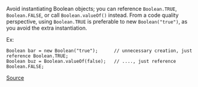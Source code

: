 Avoid instantiating Boolean objects; you can reference `Boolean.TRUE`, `Boolean.FALSE`, or call `Boolean.valueOf()` instead.
From a code quality perspective, using `Boolean.TRUE` is preferable to new `Boolean("true")`, as you avoid the extra instantiation.

Ex:
```
Boolean bar = new Boolean("true");		// unnecessary creation, just reference Boolean.TRUE;
Boolean buz = Boolean.valueOf(false);	// ...., just reference Boolean.FALSE;
```

[Source](http://pmd.sourceforge.net/pmd-5.3.2/pmd-java/rules/java/basic.html#BooleanInstantiation)

